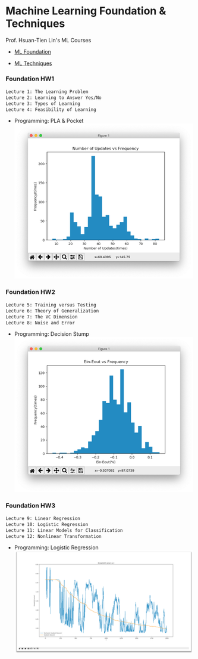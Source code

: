 # Machine Learning Foundation & Techniques
Prof. Hsuan-Tien Lin's ML Courses

- [ML Foundation](https://www.csie.ntu.edu.tw/~htlin/course/mlfound19fall/)

- [ML Techniques](https://www.csie.ntu.edu.tw/~htlin/course/mltech18spring/)

### Foundation HW1
```
Lecture 1: The Learning Problem
Lecture 2: Learning to Answer Yes/No
Lecture 3: Types of Learning
Lecture 4: Feasibility of Learning
```

- Programming: PLA & Pocket
![alt text](ml_found_hw1.png "PLA")

### Foundation HW2
```
Lecture 5: Training versus Testing
Lecture 6: Theory of Generalization
Lecture 7: The VC Dimension
Lecture 8: Noise and Error
```

- Programming: Decision Stump
![alt text](ml_found_hw2.png "Decision Stump")

### Foundation HW3
```
Lecture 9: Linear Regression
Lecture 10: Logistic Regression
Lecture 11: Linear Models for Classification
Lecture 12: Nonlinear Transformation
```

- Programming: Logistic Regression
![alt text](ml_found_hw3.png "Decision Stump")